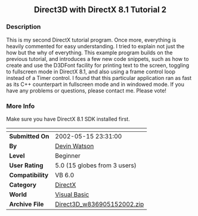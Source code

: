 ﻿<div align="center">

## Direct3D with DirectX 8\.1 Tutorial 2


</div>

### Description

This is my second DirectX tutorial program. Once more, everything is heavily commented for easy understanding. I tried to explain not just the how but the why of everything. This example program builds on the previous tutorial, and introduces a few new code snippets, such as how to create and use the D3DFont facility for printing text to the screen, toggling to fullscreen mode in DirectX 8.1, and also using a frame control loop instead of a Timer control. I found that this particular application ran as fast as its C++ counterpart in fullscreen mode and in windowed mode. If you have any problems or questions, please contact me. Please vote!
 
### More Info
 
Make sure you have DirectX 8.1 SDK installed first.


<span>             |<span>
---                |---
**Submitted On**   |2002-05-15 23:31:00
**By**             |[Devin Watson](https://github.com/Planet-Source-Code/PSCIndex/blob/master/ByAuthor/devin-watson.md)
**Level**          |Beginner
**User Rating**    |5.0 (15 globes from 3 users)
**Compatibility**  |VB 6\.0
**Category**       |[DirectX](https://github.com/Planet-Source-Code/PSCIndex/blob/master/ByCategory/directx__1-44.md)
**World**          |[Visual Basic](https://github.com/Planet-Source-Code/PSCIndex/blob/master/ByWorld/visual-basic.md)
**Archive File**   |[Direct3D\_w836905152002\.zip](https://github.com/Planet-Source-Code/devin-watson-direct3d-with-directx-8-1-tutorial-2__1-34840/archive/master.zip)








